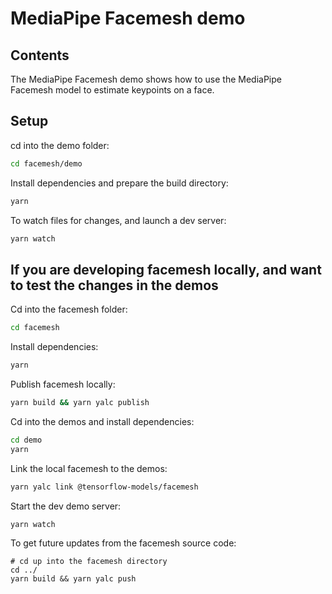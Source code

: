 # MediaPipe Facemesh demo

## Contents

The MediaPipe Facemesh demo shows how to use the MediaPipe Facemesh model to estimate keypoints on a face.

## Setup

cd into the demo folder:

```sh
cd facemesh/demo
```

Install dependencies and prepare the build directory:

```sh
yarn
```

To watch files for changes, and launch a dev server:

```sh
yarn watch
```

## If you are developing facemesh locally, and want to test the changes in the demos

Cd into the facemesh folder:
```sh
cd facemesh
```

Install dependencies:
```sh
yarn
```

Publish facemesh locally:
```sh
yarn build && yarn yalc publish
```

Cd into the demos and install dependencies:

```sh
cd demo
yarn
```

Link the local facemesh to the demos:
```sh
yarn yalc link @tensorflow-models/facemesh
```

Start the dev demo server:
```sh
yarn watch
```

To get future updates from the facemesh source code:
```
# cd up into the facemesh directory
cd ../
yarn build && yarn yalc push
```
